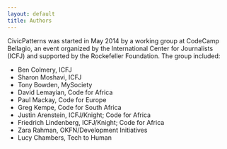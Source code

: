 ```yaml
---
layout: default
title: Authors
---
```


CivicPatterns was started in May 2014 by a working group at CodeCamp Bellagio, an event organized by the International Center for Journalists (ICFJ) and supported by the Rockefeller Foundation. The group included:

* Ben Colmery, ICFJ
* Sharon Moshavi, ICFJ
* Tony Bowden, MySociety
* David Lemayian, Code for Africa
* Paul Mackay, Code for Europe
* Greg Kempe, Code for South Africa
* Justin Arenstein, ICFJ/Knight; Code for Africa
* Friedrich Lindenberg, ICFJ/Knight; Code for Africa
* Zara Rahman, OKFN/Development Initiatives
* Lucy Chambers, Tech to Human
